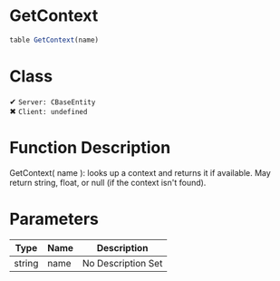 # GetContext
```js
table GetContext(name)
```
# Class
✔ `Server: CBaseEntity`  
✖ `Client: undefined`  

# Function Description
GetContext( name ): looks up a context and returns it if available. May return string, float, or null (if the context isn't found).
# Parameters
Type|Name|Description
--|--|--
string|name|No Description Set
